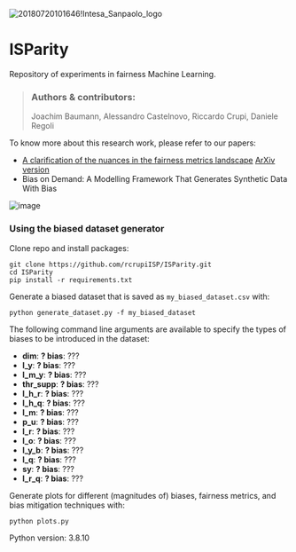 ![20180720101646!Intesa_Sanpaolo_logo](https://user-images.githubusercontent.com/92302358/187639073-08130658-5c1a-4f93-be2b-be180a30f38b.svg)

# ISParity
Repository of experiments in fairness Machine Learning.

> ### Authors & contributors:
> Joachim Baumann, Alessandro Castelnovo, Riccardo Crupi, Daniele Regoli

To know more about this research work, please refer to our papers:

- [A clarification of the nuances in the fairness metrics landscape](https://www.nature.com/articles/s41598-022-07939-1)
  [ArXiv version](https://arxiv.org/pdf/2106.00467.pdf)
- Bias on Demand: A Modelling Framework That Generates Synthetic Data With Bias


![image](https://user-images.githubusercontent.com/66357086/202754476-9b270563-00b1-4f08-8404-de9396d67e0b.png)

### Using the biased dataset generator
Clone repo and install packages:
```
git clone https://github.com/rcrupiISP/ISParity.git
cd ISParity
pip install -r requirements.txt
```

Generate a biased dataset that is saved as `my_biased_dataset.csv` with:
```
python generate_dataset.py -f my_biased_dataset
```
The following command line arguments are available to specify the types of biases to be introduced in the dataset:
- **dim**: **? bias**: ???
- **l_y**: **? bias**: ???
- **l_m_y**: **? bias**: ???
- **thr_supp**: **? bias**: ???
- **l_h_r**: **? bias**: ???
- **l_h_q**: **? bias**: ???
- **l_m**: **? bias**: ???
- **p_u**: **? bias**: ???
- **l_r**: **? bias**: ???
- **l_o**: **? bias**: ???
- **l_y_b**: **? bias**: ???
- **l_q**: **? bias**: ???
- **sy**: **? bias**: ???
- **l_r_q**: **? bias**: ???

Generate plots for different (magnitudes of) biases, fairness metrics, and bias mitigation techniques with:
```
python plots.py
```

Python version: 3.8.10